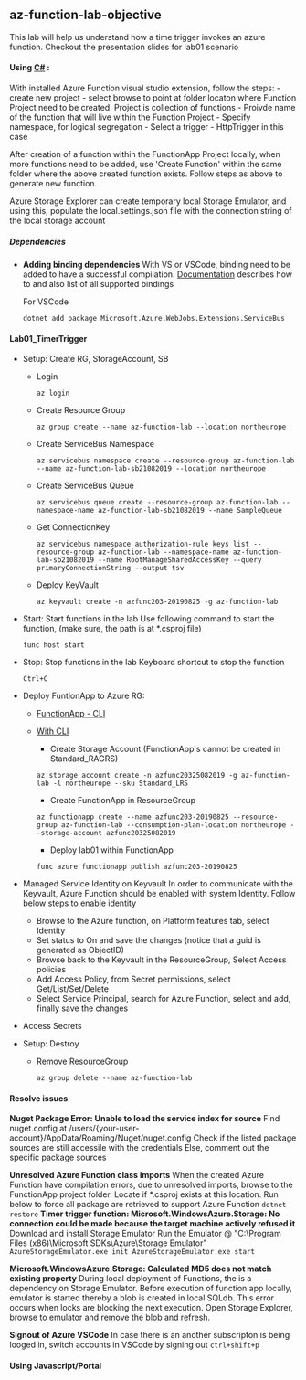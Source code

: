 ## az-function-lab-objective
This lab will help us understand how a time trigger invokes an azure function. 
Checkout the presentation slides for lab01 scenario

#### Using [C#](https://docs.microsoft.com/en-us/azure/azure-functions/functions-dotnet-class-library#functions-class-library-project) : 

With installed Azure Function visual studio extension, follow the steps:
    - create new project
    - select browse to point at folder locaton where Function Project need to be created. Project is collection of functions
    - Proivde name of the function that will live within the Function Project
    - Specify namespace, for logical segregation
    - Select a trigger - HttpTrigger in this case 

After creation of a function within the FunctionApp Project locally, when more functions need to be added, use 'Create Function' within the same folder where the above created function exists. Follow steps as above to generate new function. 

Azure Storage Explorer can create temporary local Storage Emulator, and using this, populate the local.settings.json file with the connection string of the local storage account 

##### Dependencies
- **Adding binding dependencies**
    With VS or VSCode, binding need to be added to have a successful compilation. [Documentation](https://docs.microsoft.com/en-us/azure/azure-functions/functions-bindings-register) describes how to and also list of all supported bindings

    For VSCode
    ```
    dotnet add package Microsoft.Azure.WebJobs.Extensions.ServiceBus
    ```

#### Lab01_TimerTrigger
  - Setup: Create RG, StorageAccount, SB
      - Login
        ```
        az login
        ```
      - Create Resource Group
        ```
        az group create --name az-function-lab --location northeurope
        ```
      - Create ServiceBus Namespace
        ```
        az servicebus namespace create --resource-group az-function-lab --name az-function-lab-sb21082019 --location northeurope
        ```
      - Create ServiceBus Queue
        ```
        az servicebus queue create --resource-group az-function-lab --namespace-name az-function-lab-sb21082019 --name SampleQueue
        ```
      - Get ConnectionKey
        ```
        az servicebus namespace authorization-rule keys list --resource-group az-function-lab --namespace-name az-function-lab-sb21082019 --name RootManageSharedAccessKey --query primaryConnectionString --output tsv
        ```
      - Deploy KeyVault
        ```
        az keyvault create -n azfunc203-20190825 -g az-function-lab
        ```

  - Start: Start functions in the lab
    Use following command to start the function, (make sure, the path is at *.csproj file)
    ```
    func host start
    ```

  - Stop: Stop functions in the lab
    Keyboard shortcut to stop the function
    ```
    Ctrl+C
    ```

  - Deploy FuntionApp to Azure RG:
    - [FunctionApp - CLI](https://docs.microsoft.com/en-us/cli/azure/functionapp?view=azure-cli-latest)

    - [With CLI](https://docs.microsoft.com/en-us/azure/azure-functions/functions-run-local#project-file-deployment)
      * Create Storage Account
        (FunctionApp's cannot be created in Standard_RAGRS)
      ```
      az storage account create -n azfunc20325082019 -g az-function-lab -l northeurope --sku Standard_LRS
      ```
      * Create FunctionApp in ResourceGroup
      ```
      az functionapp create --name azfunc203-20190825 --resource-group az-function-lab --consumption-plan-location northeurope --storage-account azfunc20325082019
      ```
      * Deploy lab01 within FunctionApp
      ```
      func azure functionapp publish azfunc203-20190825
      ```
  

  - Managed Service Identity on Keyvault
    In order to communicate with the Keyvault, Azure Function should be enabled with system Identity. Follow below steps to enable identity 
    * Browse to the Azure function, on Platform features tab, select Identity
    * Set status to On and save the changes (notice that a guid is generated as ObjectID)
    * Browse back to the Keyvault in the ResourceGroup, Select Access policies
    * Add Access Policy, from Secret permissions, select Get/List/Set/Delete 
    * Select Service Principal, search for Azure Function, select and add, finally save the changes

  - Access Secrets


  - Setup: Destroy
    - Remove ResourceGroup
      ```
      az group delete --name az-function-lab
      ```

#### Resolve issues

**Nuget Package Error: Unable to load the service index for source**
    Find nuget.config at /users/{your-user-account}/AppData/Roaming/Nuget/nuget.config
    Check if the listed package sources are still accessile with the credentials
    Else, comment out the specific package sources

**Unresolved Azure Function class imports**
    When the created Azure Function have compilation errors, due to unresolved imports, browse to the FunctionApp project folder. Locate if *.csproj exists at this location. Run below to force all package are retrieved to support Azure Function
    ```
    dotnet restore
    ```
**Timer trigger function: Microsoft.WindowsAzure.Storage: No connection could be made because the target machine actively refused it**
    Download and install Storage Emulator
    Run the Emulator @ "C:\Program Files (x86)\Microsoft SDKs\Azure\Storage Emulator"
    ```
    AzureStorageEmulator.exe init
    AzureStorageEmulator.exe start
    ```

**Microsoft.WindowsAzure.Storage: Calculated MD5 does not match existing property**
    During local deployment of Functions, the is a dependency on Storage Emulator. Before execution of function app locally, emulator is started thereby a blob is created in local SQLdb. This error occurs when locks are blocking the next execution. Open Storage Explorer, browse to emulator and remove the blob and refresh.

**Signout of Azure VSCode**
    In case there is an another subscripton is being looged in, switch accounts in VSCode by signing out
    ```
    ctrl+shift+p
    ```

#### Using Javascript/Portal
